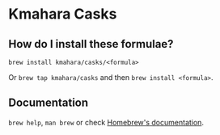 # Kmahara Casks

## How do I install these formulae?

`brew install kmahara/casks/<formula>`

Or `brew tap kmahara/casks` and then `brew install <formula>`.

## Documentation

`brew help`, `man brew` or check [Homebrew's documentation](https://docs.brew.sh).
